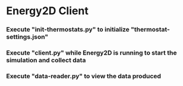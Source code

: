 # Energy2D Client

### Execute "init-thermostats.py" to initialize "thermostat-settings.json"

### Execute "client.py" while Energy2D is running to start the simulation and collect data

### Execute "data-reader.py" to view the data produced
